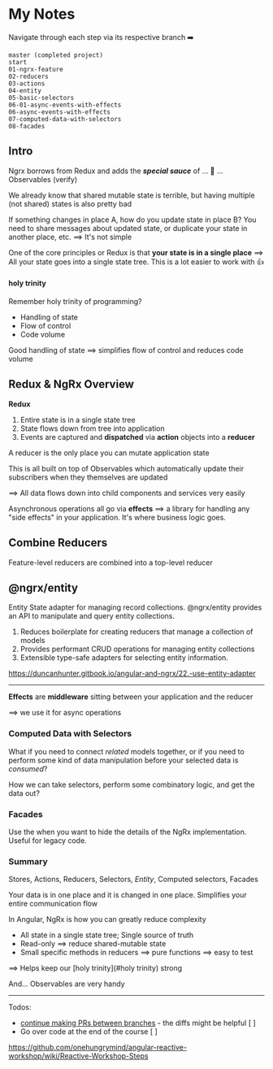 # My Notes

Navigate through each step via its respective branch :arrow_right:

```
master (completed project)
start
01-ngrx-feature
02-reducers
03-actions
04-entity
05-basic-selectors
06-01-async-events-with-effects
06-async-events-with-effects
07-computed-data-with-selectors
08-facades
```

## Intro

Ngrx borrows from Redux and adds the ***special sauce*** of ... :drum: ... Observables (verify)

We already know that shared mutable state is terrible, but having multiple (not shared) states is also pretty bad 

If something changes in place A, how do you update state in place B? You need to share messages about updated state, or duplicate your state in another place, etc. ==> It's not simple 

One of the core principles or Redux is that **your state is in a single place** ==> All your state goes into a single state tree. This is a lot easier to work with :thumbsup:

#### holy trinity

Remember holy trinity of programming? 

- Handling of state
- Flow of control
- Code volume

Good handling of state ==> simplifies flow of control and reduces code volume

## Redux & NgRx Overview

**Redux**

1. Entire state is in a single state tree
2. State flows down from tree into application
3. Events are captured and **dispatched** via **action** objects into a **reducer**

A reducer is the only place you can mutate application state

This is all built on top of Observables which automatically update their subscribers when they themselves are updated 

==> All data flows down into child components and services very easily

Asynchronous operations all go via **effects** ==> a library for handling any "side effects" in your application. It's where business logic goes.

## Combine Reducers

Feature-level reducers are combined into a top-level reducer

## @ngrx/entity

Entity State adapter for managing record collections. @ngrx/entity provides an API to manipulate and query entity collections.

1. Reduces boilerplate for creating reducers that manage a collection of models
2. Provides performant CRUD operations for managing entity collections
3. Extensible type-safe adapters for selecting entity information.

https://duncanhunter.gitbook.io/angular-and-ngrx/22.-use-entity-adapter

---

**Effects** are **middleware** sitting between your application and the reducer

==> we use it for async operations

### Computed Data with Selectors

What if you need to connect *related* models together, or if you need to perform some kind of data manipulation before your selected data is *consumed*? 

How we can take selectors, perform some combinatory logic, and get the data out?

### Facades

Use the when you want to hide the details of the NgRx implementation. Useful for legacy code.

### Summary

Stores, Actions, Reducers, Selectors, *Entity*, Computed selectors, Facades

Your data is in one place and it is changed in one place. Simplifies your entire communication flow

In Angular, NgRx is how you can greatly reduce complexity

- All state in a single state tree; Single source of truth
- Read-only ==> reduce shared-mutable state
- Small specific methods in reducers ==> pure functions ==> easy to test

==> Helps keep our [holy trinity](#holy trinity) strong 

And... Observables are very handy

---

Todos:

- [continue making PRs between branches](https://github.com/thomashoddinott/angular-reactive-workshop/pulls) - the diffs might be helpful [ ]
- Go over code at the end of the course [ ]

https://github.com/onehungrymind/angular-reactive-workshop/wiki/Reactive-Workshop-Steps
